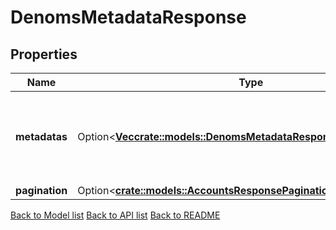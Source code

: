 # DenomsMetadataResponse

## Properties

Name | Type | Description | Notes
------------ | ------------- | ------------- | -------------
**metadatas** | Option<[**Vec<crate::models::DenomsMetadataResponseMetadatasInner>**](DenomsMetadata_response_metadatas_inner.md)> | metadata provides the client information for all the registered tokens. | [optional]
**pagination** | Option<[**crate::models::AccountsResponsePagination**](Accounts_response_pagination.md)> |  | [optional]

[Back to Model list](../README.md#documentation-for-models) [Back to API list](../README.md#documentation-for-api-endpoints) [Back to README](../README.md)


